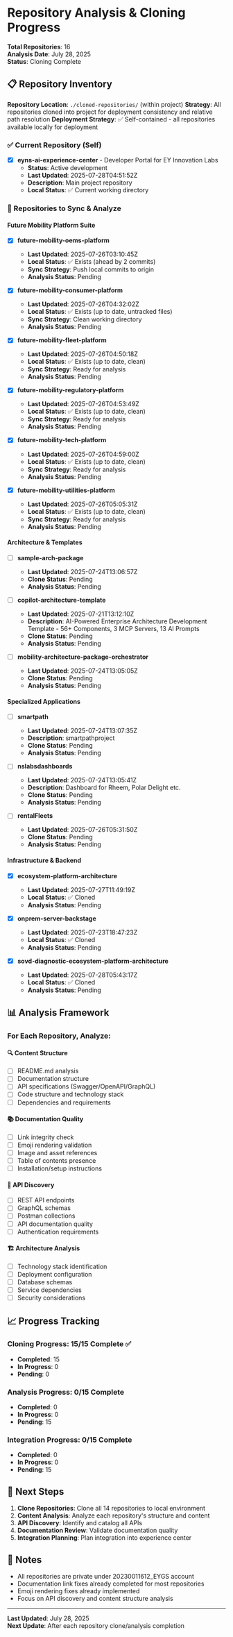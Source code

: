 # Repository Analysis & Cloning Progress

**Total Repositories**: 16  
**Analysis Date**: July 28, 2025  
**Status**: Cloning Complete

## 📋 Repository Inventory

**Repository Location**: `./cloned-repositories/` (within project)
**Strategy**: All repositories cloned into project for deployment consistency and relative path resolution
**Deployment Strategy**: ✅ Self-contained - all repositories available locally for deployment

### ✅ Current Repository (Self)
- [x] **eyns-ai-experience-center** - Developer Portal for EY Innovation Labs
  - **Status**: Active development
  - **Last Updated**: 2025-07-28T04:51:52Z
  - **Description**: Main project repository
  - **Local Status**: ✅ Current working directory

### 🔄 Repositories to Sync & Analyze

#### Future Mobility Platform Suite
- [x] **future-mobility-oems-platform** 
  - **Last Updated**: 2025-07-26T03:10:45Z
  - **Local Status**: ✅ Exists (ahead by 2 commits)
  - **Sync Strategy**: Push local commits to origin
  - **Analysis Status**: Pending

- [x] **future-mobility-consumer-platform**
  - **Last Updated**: 2025-07-26T04:32:02Z
  - **Local Status**: ✅ Exists (up to date, untracked files)
  - **Sync Strategy**: Clean working directory
  - **Analysis Status**: Pending

- [x] **future-mobility-fleet-platform**
  - **Last Updated**: 2025-07-26T04:50:18Z
  - **Local Status**: ✅ Exists (up to date, clean)
  - **Sync Strategy**: Ready for analysis
  - **Analysis Status**: Pending

- [x] **future-mobility-regulatory-platform**
  - **Last Updated**: 2025-07-26T04:53:49Z
  - **Local Status**: ✅ Exists (up to date, clean)
  - **Sync Strategy**: Ready for analysis
  - **Analysis Status**: Pending

- [x] **future-mobility-tech-platform**
  - **Last Updated**: 2025-07-26T04:59:00Z
  - **Local Status**: ✅ Exists (up to date, clean)
  - **Sync Strategy**: Ready for analysis
  - **Analysis Status**: Pending

- [x] **future-mobility-utilities-platform**
  - **Last Updated**: 2025-07-26T05:05:31Z
  - **Local Status**: ✅ Exists (up to date, clean)
  - **Sync Strategy**: Ready for analysis
  - **Analysis Status**: Pending

#### Architecture & Templates
- [ ] **sample-arch-package**
  - **Last Updated**: 2025-07-24T13:06:57Z
  - **Clone Status**: Pending
  - **Analysis Status**: Pending

- [ ] **copilot-architecture-template**
  - **Last Updated**: 2025-07-21T13:12:10Z
  - **Description**: AI-Powered Enterprise Architecture Development Template - 56+ Components, 3 MCP Servers, 13 AI Prompts
  - **Clone Status**: Pending
  - **Analysis Status**: Pending

- [ ] **mobility-architecture-package-orchestrator**
  - **Last Updated**: 2025-07-24T13:05:05Z
  - **Clone Status**: Pending
  - **Analysis Status**: Pending

#### Specialized Applications
- [ ] **smartpath**
  - **Last Updated**: 2025-07-24T13:07:35Z
  - **Description**: smartpathproject
  - **Clone Status**: Pending
  - **Analysis Status**: Pending

- [ ] **nslabsdashboards**
  - **Last Updated**: 2025-07-24T13:05:41Z
  - **Description**: Dashboard for Rheem, Polar Delight etc.
  - **Clone Status**: Pending
  - **Analysis Status**: Pending

- [ ] **rentalFleets**
  - **Last Updated**: 2025-07-26T05:31:50Z
  - **Clone Status**: Pending
  - **Analysis Status**: Pending

#### Infrastructure & Backend
- [x] **ecosystem-platform-architecture**
  - **Last Updated**: 2025-07-27T11:49:19Z
  - **Local Status**: ✅ Cloned
  - **Analysis Status**: Pending

- [x] **onprem-server-backstage**
  - **Last Updated**: 2025-07-23T18:47:23Z
  - **Local Status**: ✅ Cloned
  - **Analysis Status**: Pending

- [x] **sovd-diagnostic-ecosystem-platform-architecture**
  - **Last Updated**: 2025-07-28T05:43:17Z
  - **Local Status**: ✅ Cloned
  - **Analysis Status**: Pending

## 📊 Analysis Framework

### For Each Repository, Analyze:

#### 🔍 Content Structure
- [ ] README.md analysis
- [ ] Documentation structure
- [ ] API specifications (Swagger/OpenAPI/GraphQL)
- [ ] Code structure and technology stack
- [ ] Dependencies and requirements

#### 📚 Documentation Quality
- [ ] Link integrity check
- [ ] Emoji rendering validation
- [ ] Image and asset references
- [ ] Table of contents presence
- [ ] Installation/setup instructions

#### 🔌 API Discovery
- [ ] REST API endpoints
- [ ] GraphQL schemas
- [ ] Postman collections
- [ ] API documentation quality
- [ ] Authentication requirements

#### 🏗️ Architecture Analysis
- [ ] Technology stack identification
- [ ] Deployment configuration
- [ ] Database schemas
- [ ] Service dependencies
- [ ] Security considerations

## 📈 Progress Tracking

### Cloning Progress: 15/15 Complete ✅
- **Completed**: 15
- **In Progress**: 0
- **Pending**: 0

### Analysis Progress: 0/15 Complete
- **Completed**: 0
- **In Progress**: 0
- **Pending**: 15

### Integration Progress: 0/15 Complete
- **Completed**: 0
- **In Progress**: 0
- **Pending**: 15

## 🎯 Next Steps

1. **Clone Repositories**: Clone all 14 repositories to local environment
2. **Content Analysis**: Analyze each repository's structure and content
3. **API Discovery**: Identify and catalog all APIs
4. **Documentation Review**: Validate documentation quality
5. **Integration Planning**: Plan integration into experience center

## 📝 Notes

- All repositories are private under 20230011612_EYGS account
- Documentation link fixes already completed for most repositories
- Emoji rendering fixes already implemented
- Focus on API discovery and content structure analysis

---

**Last Updated**: July 28, 2025  
**Next Update**: After each repository clone/analysis completion
